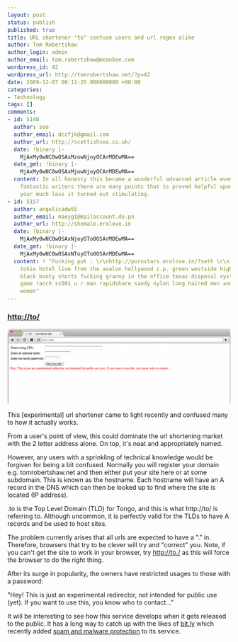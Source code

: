 ```yaml
---
layout: post
status: publish
published: true
title: URL shortener "to" confuse users and url regex alike
author: Tom Robertshaw
author_login: admin
author_email: tom.robertshaw@meanbee.com
wordpress_id: 42
wordpress_url: http://tomrobertshaw.net/?p=42
date: 2009-12-07 00:11:25.000000000 +00:00
categories:
- Technology
tags: []
comments:
- id: 5148
  author: seo
  author_email: dccfjk@gmail.com
  author_url: http://scottishseo.co.uk/
  date: !binary |-
    MjAxMy0wNC0wOSAxMzowNjoyOCArMDEwMA==
  date_gmt: !binary |-
    MjAxMy0wNC0wOSAxMjowNjoyOCArMDEwMA==
  content: In all honesty this became a wonderful advanced article even so like all
    fantastic writers there are many points that is proved helpful upon. But never
    your much less it turned out stimulating.
- id: 5157
  author: angelicadw55
  author_email: maeyg1@mailaccount.de.pn
  author_url: http://shemale.erolove.in
  date: !binary |-
    MjAxMy0wNC0wOSAxNjoyOTo0OSArMDEwMA==
  date_gmt: !binary |-
    MjAxMy0wNC0wOSAxNToyOTo0OSArMDEwMA==
  content: ! "Fucking put : \r\nhttp://pornstars.erolove.in/?seth \r\n rapidshare
    tokio hotel live from the avalon hollywood c.p. green westside high school 1988
    black booty shorts fucking granny in the office texas disposal systems exotic
    game ranch ss501 u r man rapidshare sandy nylon long haired men and short haired
    women"
---
```

<p><h3><strong><a href="http://to/">http://to/</a></strong></h3></p>

<a href="http://to/"><img title="url-shortener" src="/img/2009/12/url-shortener-1024x345.png" alt="url-shortener" /></a>

This [experimental] url shortener came to light recently and confused many to how it actually works.

From a user's point of view, this could dominate the url shortening market with the 2 letter address alone.  On top, it's neat and appropriately named.

However, any users with a sprinkling of technical knowledge would be forgiven for being a bit confused. Normally you will register your domain e.g. tomrobertshaw.net and then either put your site here or at some subdomain.   This is known as the hostname.  Each hostname will have an A record in the DNS which can then be looked up to find where the site is located (IP address).

.to is the Top Level Domain (TLD) for Tongo, and this is what http://to/ is referring to. Although uncommon, it is perfectly valid for the TLDs to have A records and be used to host sites.

The problem currently arises that all urls are expected to have a "." in.  Therefore, browsers that try to be clever will try and "correct" you.  Note, if you can't get the site to work in your browser, try <a href="http://to./">http://to./</a> as this will force the browser to do the right thing.

After its surge in popularity, the owners have restricted usages to those with a password:

"Hey! This is just an experimental redirector, not intended for public use (yet). If you want to use this, you know who to contact..."

It will be interesting to see how this service develops when it gets released to the public.  It has a long way to catch up with the likes of <a href="http://bit.ly">bit.ly</a> which recently added <a href="http://blog.bit.ly/post/263859706/spam-and-malware-protection">spam and malware protection</a> to its service.
